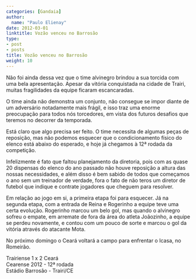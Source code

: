 ```yaml
---
categories: [Gandaia]
author:
  name: "Paulo Elienay"
date: 2012-03-01
linktitle: Vozão venceu no Barrosão
type:
- post
- posts
title: Vozão venceu no Barrosão
weight: 10
---
```

Não foi ainda dessa vez que o time alvinegro brindou a sua torcida com uma bela apresentação. Apesar da vitória conquistada na cidade de Trairi, muitas fragilidades da equipe ficaram escancaradas.

O time ainda não demonstra um conjunto, não consegue se impor diante de um adversário notadamente mais frágil, e isso traz uma enorme preocupação para todos nós torcedores, em vista dos futuros desafios que teremos no decorrer da temporada.

Está claro que algo precisa ser feito. O time necessita de algumas peças de reposição, mas não podemos esquecer que o condicionamento físico do elenco está abaixo do esperado, e hoje já chegamos à 12ª rodada da competição.

Infelizmente é fato que faltou planejamento da diretoria, pois com as quase 20 dispensas do elenco do ano passado não houve reposição a altura das nossas necessidades, e além disso é bem sabido de todos que começamos o ano sem um treinador de verdade, fora o fato de não teros um diretor de futebol que indique e contrate jogadores que cheguem para resolver.

Em relação ao jogo em si, a primeira etapa foi para esquecer. Já na segunda etapa, com a entrada de Reina e Rogerinho a equipe teve uma certa evolução. Rogerinho marcou um belo gol, mas quando o alvinegro sofreu o empate, em arremate de fora da área do atleta Joãozinho, a equipe se perdeu novamente, e contou com um pouco de sorte e marcou o gol da vitória através do atacante Mota.

No próximo domingo o Ceará voltará a campo para enfrentar o Icasa, no Romeirão.

Trairiense 1 x 2 Ceará  
Cearense 2012 - 12ª rodada  
Estádio Barrosão - Trairi/CE

